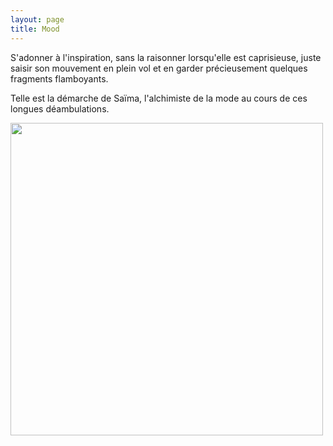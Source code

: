 ```yaml
---
layout: page
title: Mood
---
```


S'adonner à l'inspiration, sans la raisonner lorsqu'elle est caprisieuse, juste saisir son mouvement en plein vol et en garder précieusement quelques fragments flamboyants.

Telle est la démarche de Saïma, l'alchimiste de la mode au cours de ces longues déambulations.

<img src="/images/mood/saima.png" width="500" height="500" />
